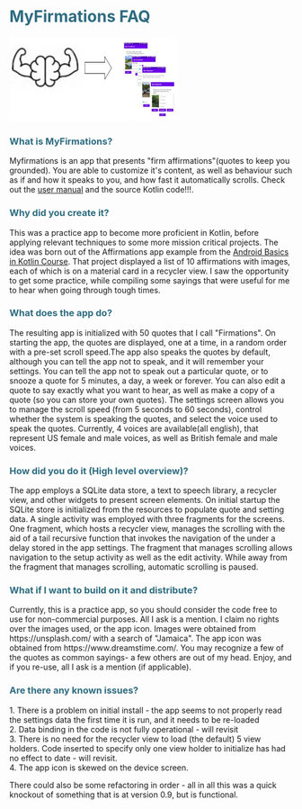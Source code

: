 <h1 style="color: #2e6c80;">MyFirmations FAQ</h1>
<img src ="myfirmga.jpg" width = "300" height ="150">
<h3 style="color: #2e6c80;">What is MyFirmations?</h3>
<p>Myfirmations is an app that presents "firm affirmations"(quotes to keep you grounded). You are able to customize it's content, as well as behaviour such as if and how it speaks to you,  and how fast it automatically scrolls. Check out the <a href ="firmdoc.pdf">user manual</a> and the source Kotlin code!!!.</p>

<h3 style="color: #2e6c80;">Why did you create it?</h3>
<p>This was a practice app to become more proficient in Kotlin, before applying relevant techniques to some more mission critical projects. The idea was born out of the Affirmations app example from the <a href ="https://developer.android.com/courses/android-basics-kotlin/course">Android Basics in Kotlin Course</a>. That project displayed a list of 10 affirmations with images, each of which is on a material card in a recycler view. I saw the opportunity to get some practice, while compiling some sayings that were useful for me to hear when going through tough times.</p>

<h3 style="color: #2e6c80;">What does the app do?</h3>
<p>The resulting app is initialized with 50 quotes that I call "Firmations". On starting the app, the quotes are displayed, one at a time, in a random order with a pre-set scroll speed.The app also speaks the quotes by default, although you can tell the app not to speak, and it will remember your settings. You can tell the app not to speak out a particular quote, or to snooze a quote for 5 minutes, a day, a week or forever. You can also edit a quote to say exactly what you want to hear, as well as make a copy of a quote (so you can store your own quotes). The settings screen allows you to manage the scroll speed (from 5 seconds to 60 seconds), control whether the system is speaking the quotes, and select the voice used to speak the quotes. Currently, 4 voices are available(all english), that represent US female and male voices, as well as British female and male voices.</p>

<h3 style="color: #2e6c80;">How did you do it (High level overview)?</h3>
<p>The app employs a SQLite data store, a text to speech library, a recycler view, and other widgets to present screen elements. On initial startup the SQLite store is initialized from the resources to populate quote and setting data. A single activity was employed with three fragments for the screens. One fragment, which hosts a recycler view, manages the scrolling with the aid of a tail recursive function that invokes the navigation of the under a delay stored in the app settings. The fragment that manages scrolling allows navigation to the setup activity as well as the edit activity. While away from the fragment that manages scrolling, automatic scrolling is paused.</p>

<h3 style="color: #2e6c80;">What if I want to build on it and distribute?</h3>
<p>Currently, this is a practice app, so you should consider the code free to use for non-commercial purposes. All I ask is a mention. I claim no rights over the images used, or the app icon. Images were obtained from https://unsplash.com/ with a search of "Jamaica". The app icon was obtained from https://www.dreamstime.com/. You may recognize a few of the quotes as common sayings- a few others are out of my head. Enjoy, and if you re-use, all I ask is a mention (if applicable).</p>

<h3 style="color: #2e6c80;">Are there any known issues?</h3>

<p> 1. There is a problem on initial install - the app seems to not properly read the settings data the first time it is run, and it needs to be re-loaded <br/>2. Data binding in the code is not fully operational - will revisit <br />3. There is no need for the recycler view to load (the default) 5 view holders. Code inserted to specify only one view holder to initialize has had no effect to date - will revisit.
<br/>4. The app icon is skewed on the device screen.
</p>

There could also be some refactoring in order - all in all this was a quick knockout of something that is at version 0.9, but is functional.

